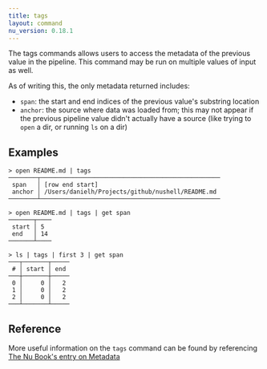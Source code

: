 ```yaml
---
title: tags
layout: command
nu_version: 0.18.1
---
```


The tags commands allows users to access the metadata of the previous value in
the pipeline. This command may be run on multiple values of input as well.

As of writing this, the only metadata returned includes:

- `span`: the start and end indices of the previous value's substring location
- `anchor`: the source where data was loaded from; this may not appear if the
  previous pipeline value didn't actually have a source (like trying to `open` a
  dir, or running `ls` on a dir)

## Examples

```shell
> open README.md | tags
────────┬──────────────────────────────────────────────────
 span   │ [row end start]
 anchor │ /Users/danielh/Projects/github/nushell/README.md
────────┴──────────────────────────────────────────────────
```

```shell
> open README.md | tags | get span
───────┬────
 start │ 5
 end   │ 14
───────┴────
```

```shell
> ls | tags | first 3 | get span
───┬───────┬─────
 # │ start │ end
───┼───────┼─────
 0 │     0 │   2
 1 │     0 │   2
 2 │     0 │   2
───┴───────┴─────
```

## Reference

More useful information on the `tags` command can be found by referencing [The
Nu Book's entry on Metadata](https://www.nushell.sh/book/en/metadata.html)
